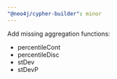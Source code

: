 ```yaml
---
"@neo4j/cypher-builder": minor
---
```


Add missing aggregation functions:
* percentileCont
* percentileDisc
* stDev
* stDevP

